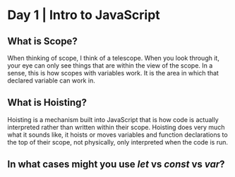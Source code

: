 # Day 1 | Intro to JavaScript

## What is Scope?
When thinking of scope, I think of a telescope.  When you look through it, your eye can only see things that are within the view of the scope.  In a sense, this is how scopes with variables work.  It is the area in which that declared variable can work in.
## What is Hoisting?
Hoisting is a mechanism built into JavaScript that is how code is actually interpreted rather than written within their scope.  Hoisting does very much what it sounds like, it hoists or moves variables and function declarations to the top of their scope, not physically, only interpreted when the code is run.

## In what cases might you use <b><em>let</em></b> vs <b><em>const</em></b> vs <b><em>var</em></b>?